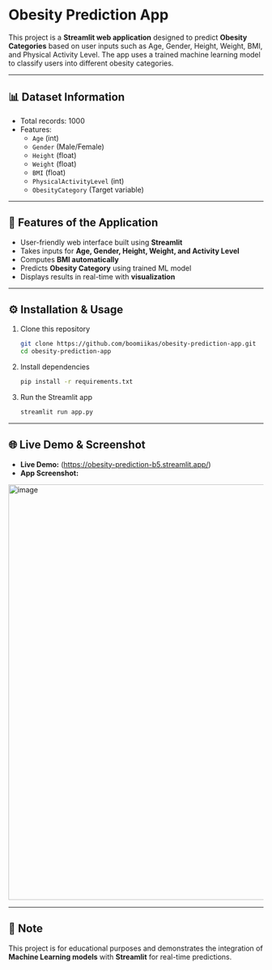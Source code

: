 # Obesity Prediction App

This project is a **Streamlit web application** designed to predict
**Obesity Categories** based on user inputs such as Age, Gender, Height,
Weight, BMI, and Physical Activity Level.
The app uses a trained machine learning model to classify users into
different obesity categories.

------------------------------------------------------------------------

## 📊 Dataset Information

-   Total records: 1000
-   Features:
    -   `Age` (int)
    -   `Gender` (Male/Female)
    -   `Height` (float)
    -   `Weight` (float)
    -   `BMI` (float)
    -   `PhysicalActivityLevel` (int)
    -   `ObesityCategory` (Target variable)

------------------------------------------------------------------------

## 🔹 Features of the Application

-   User-friendly web interface built using **Streamlit**
-   Takes inputs for **Age, Gender, Height, Weight, and Activity
    Level**
-   Computes **BMI automatically**
-   Predicts **Obesity Category** using trained ML model
-   Displays results in real-time with **visualization**

------------------------------------------------------------------------

## ⚙️ Installation & Usage

1.  Clone this repository

    ``` bash
    git clone https://github.com/boomiikas/obesity-prediction-app.git
    cd obesity-prediction-app
    ```

2.  Install dependencies

    ``` bash
    pip install -r requirements.txt
    ```

3.  Run the Streamlit app

    ``` bash
    streamlit run app.py
    ```

------------------------------------------------------------------------

## 🌐 Live Demo & Screenshot

-   **Live Demo:** (https://obesity-prediction-b5.streamlit.app/)
-   **App Screenshot:** 
<img width="993" height="821" alt="image" src="https://github.com/user-attachments/assets/f71aa629-c26c-4b3c-83cc-7a2d6c67c5d5" />


------------------------------------------------------------------------

## 📌 Note

This project is for educational purposes and demonstrates the
integration of **Machine Learning models** with **Streamlit** for
real-time predictions.
